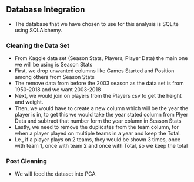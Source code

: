 ## Database Integration

- The database that we have chosen to use for this analysis is SQLite using SQLAlchemy.

### Cleaning the Data Set

- From Kaggle data set (Season Stats, Players, Player Data) the main one we will be using is Season Stats
- First, we drop unwanted columns like Games Started and Position among others from Season Stats
- The remove data from before the 2003 season as the data set is from 1950-2018 and we want 2003-2018
- Next, we would join on players from the Players csv to get the height and weight.
- Then, we would have to create a new column which will be the year the player is in, to get this we would take the year stated column from Plyer Data and subtract that number form the year column in Season Stats
- Lastly, we need to remove the duplicates from the team column, for when a player played on multiple teams in a year and keep the Total.
- I.e., if a player plays on 2 teams, they would be shown 3 times, once with team 1, once with team 2 and once with Total, so we keep the total

### Post Cleaning

- We will feed the dataset into PCA
